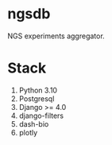 # ngsdb

NGS experiments aggregator.


# Stack

1. Python 3.10
2. Postgresql
3. Django >= 4.0
4. django-filters
5. dash-bio
6. plotly

